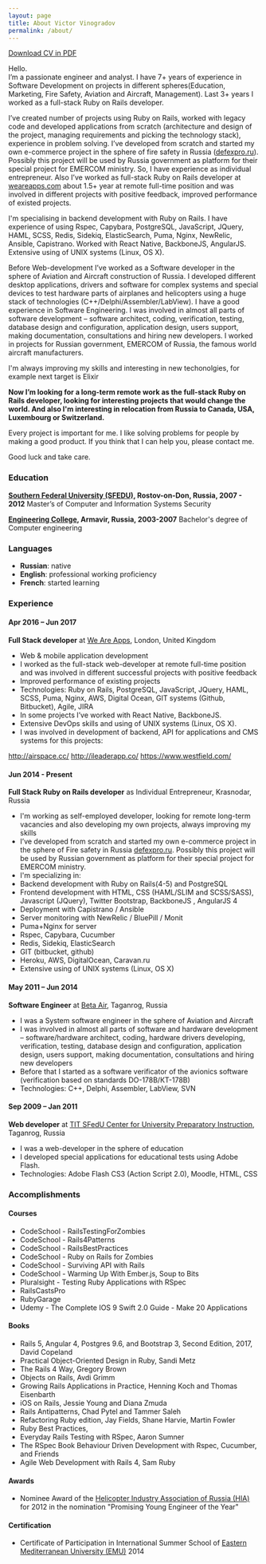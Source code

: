 ```yaml
---
layout: page
title: About Victor Vinogradov
permalink: /about/
---
```

<p><a href="../assets/victor-vinogradov-cv.pdf" title="victor-vinogradov-cv" target="_blank">Download CV in PDF</a></p>

<div class="introduction">
  <p>Hello.
    <br>I’m a passionate engineer and analyst. I have 7+ years of experience in
    Software Development on projects in different spheres(Education, Marketing, 
    Fire Safety, Aviation and Aircraft, Management). Last 3+ years I worked 
    as a full-stack Ruby on Rails developer. 
  </p>
  
  <p>I’ve created number of projects using Ruby on Rails, worked with
    legacy code and developed applications from scratch (architecture and 
    design of the project, managing requirements and picking the technology 
    stack), experience in problem solving. I’ve developed from scratch and 
    started my own e-commerce project in the sphere of fire safety in Russia 
    (<a href="https://defexpro.ru" 
         title="defexpro.ru" target="_blank">defexpro.ru</a>). Possibly 
         this project will be used by Russia government 
    as platform for their special project for EMERCOM ministry. So, 
    I have experience as individual entrepreneur. 
    Also I’ve worked as full-stack Ruby on Rails developer at <a href="http://weareapps.com" 
    title="weareapps.com" target="_blank">weareapps.com</a> about 1.5+ year at remote 
    full-time position and was involved in different projects with 
    positive feedback, improved performance of existed projects. 
  </p>  
  
  <p>I'm specialising in backend development with Ruby on Rails. I have 
    experience of using Rspec, Capybara, PostgreSQL, JavaScript, JQuery, 
    HAML, SCSS, Redis, Sidekiq, ElasticSearch, Puma, Nginx, NewRelic, 
    Ansible, Capistrano. Worked with React Native, BackboneJS, AngularJS. 
    Extensive using of UNIX systems (Linux, OS X).
  </p> 
  
  <p> Before Web-development I’ve worked as a Software developer in the
    sphere of Aviation and Aircraft construction of Russia. I developed different desktop 
    applications, drivers and  software for complex systems and special 
    devices to test hardware  parts of airplanes and helicopters using a 
    huge stack of technologies (C++/Delphi/Assembler/LabView). I have 
    a good experience in Software Engineering. I was involved in almost 
    all parts of software development – software architect, coding, 
    verification, testing, database design and configuration, application 
    design, users support, making documentation, consultations and 
    hiring new developers. I worked in projects for Russian government, 
    EMERCOM of Russia, the famous world aircraft manufacturers.
  </p> 
  
  <p>I'm always improving my skills and interesting in new techonolgies, 
    for example next target is Elixir</p> 
  
   <p><strong> Now I’m looking for a long-term remote work as the full-stack Ruby on 
     Rails developer, looking for interesting projects that would change the world. 
     And also I'm interesting in relocation from Russia to Canada, USA, 
     Luxembourg or Switzerland.</strong>
   </p> 
  
  <p> Every project is important for me. I like solving problems for 
    people by making a good product. If you think that I can help you, 
    please contact me.
  </p>
  
  <p> Good luck and take care.</p>
</div>


### Education

**<a href="http://sfedu.ru/international/" title="SFEDU" target="_blank">
Southern Federal University (SFEDU)</a>, Rostov-on-Don, Russia, 2007 - 2012**
Master’s of Computer and Information Systems Security

**<a href="http://mstarm.ru/" title="Engineering College, Armavir" target="_blank">
Engineering College</a>, Armavir, Russia, 2003-2007**
Bachelor's degree of Computer engineering

### Languages

* <strong>Russian</strong>: native
* <strong>English</strong>: professional working proficiency
* <strong>French</strong>: started learning 

### Experience

#### Apr 2016 – Jun 2017
**Full Stack developer** at <a href="http://weareapps.com" 
title="We Are Apps" target="_blank">We Are Apps</a>, London, United Kingdom

* Web & mobile application development
* I worked as the full-stack web-developer at remote full-time position and 
  was involved in different successful projects with positive feedback
* Improved performance of existing projects  
* Technologies: Ruby on Rails, PostgreSQL, JavaScript, JQuery, HAML, SCSS,
  Puma, Nginx, AWS, Digital Ocean, GIT systems (Github, Bitbucket), Agile, JIRA
* In some projects I’ve worked with React Native, BackboneJS. 
* Extensive DevOps skills and using of UNIX systems (Linux, OS X).
* I was involved in development of backend, API for applications and CMS 
 systems for this projects:
 <span>
 <a href="http://airspace.cc/" title="Airspace" target="_blank">http://airspace.cc/</a>
 <a href="http://ileaderapp.co/" title="iLeader" target="_blank">http://ileaderapp.co/</a>
 <a href="https://www.westfield.com/" title="Westfield" target="_blank">https://www.westfield.com/</a>
 </span>
 

#### Jun 2014 - Present
**Full Stack Ruby on Rails developer** as Individual Entrepreneur, Krasnodar, Russia


* I'm working as self-employed developer, looking for remote long-term vacancies and also 
  developing my own projects, always improving my skills
* I’ve developed from scratch and started my own e-commerce project in 
  the sphere of Fire safety in Russia <a href="https://defexpro.ru"  
  title="defexpro.ru" target="_blank">defexpro.ru</a>. Possibly this project 
  will be used by Russian government as platform for their special project for EMERCOM ministry. 
* I'm specializing in:
* Backend development with Ruby on Rails(4-5) and PostgreSQL
* Frontend development with HTML, CSS (HAML/SLIM and SCSS/SASS), Javascript (JQuery), 
 Twitter Bootstrap, BackboneJS , AngularJS 4
* Deployment with  Capistrano / Ansible
* Server monitoring with NewRelic / BluePill / Monit
* Puma+Nginx for server
* Rspec, Capybara, Cucumber
* Redis, Sidekiq, ElasticSearch
* GIT (bitbucket, github)
* Heroku, AWS, DigitalOcean, Caravan.ru
* Extensive using of UNIX systems (Linux, OS X) 

#### May 2011 – Jun 2014
**Software Engineer** at <a href="http://www.beta-air.com/en" 
title="Beta Air" target="_blank">Beta Air</a>, Taganrog, Russia

* I was a System software engineer in the sphere of Aviation and Aircraft
* I was involved in almost all parts of software and hardware development – 
    software/hardware architect, coding, hardware drivers developing, 
    verification, testing, database design and configuration, application 
    design, users support, making documentation, consultations and 
    hiring new developers
* Before that I started as a software verificator of the avionics 
    software (verification based on standards DO-178B/КТ-178B)    
* Technologies: C++, Delphi, Assembler, LabView, SVN


#### Sep 2009 – Jan 2011
**Web developer** at <a href="http://cdp.tti.sfedu.ru/index.php?option=com_content&task=view&id=989&Itemid=607" 
title="TIT SFedU Center for University Preparatory Instruction" target="_blank">
TIT SFedU Center for University Preparatory Instruction</a>, Taganrog, Russia

* I was a web-developer in the sphere of education 
* I developed special applications for educational tests using Adobe Flash.
* Technologies: Adobe Flash CS3 (Action Script 2.0), Moodle, HTML, CSS

### Accomplishments

#### Courses
* CodeSchool - RailsTestingForZombies 
* CodeSchool - Rails4Patterns 
* CodeSchool - RailsBestPractices 
* CodeSchool - Ruby on Rails for Zombies 
* CodeSchool - Surviving API with Rails 
* CodeSchool - Warming Up With Ember.js, Soup to Bits 
* Pluralsight - Testing Ruby Applications with RSpec 
* RailsCastsPro 
* RubyGarage 
* Udemy - The Complete IOS 9 Swift 2.0 Guide - Make 20 Applications 

#### Books
* Rails 5, Angular 4, Postgres 9.6, and Bootstrap 3, Second Edition, 2017, David Copeland
* Practical Object-Oriented Design in Ruby, Sandi Metz
* The Rails 4 Way,  Gregory Brown
* Objects on Rails, Avdi Grimm
* Growing Rails Applications in Practice, Henning Koch and Thomas Eisenbarth
* iOS on Rails, Jessie Young and Diana Zmuda
* Rails Antipatterns, Chad Pytel and Tammer Saleh
* Refactoring Ruby edition, Jay Fields, Shane Harvie, Martin Fowler
* Ruby Best Practices, 
* Everyday Rails Testing with RSpec, Aaron Sumner 
* The RSpec Book Behaviour Driven Development with Rspec, Cucumber, and Friends
* Agile Web Development with Rails 4, Sam Ruby

 
#### Awards     
* Nominee Award of the 
<span><a href="http://www.helirussia.ru/en/" title="Helicopter Industry Association of Russia (HIA)" target="_blank">
Helicopter Industry Association of Russia (HIA)</a></span> for 2012 in the nomination "Promising Young Engineer of the Year"          
     
#### Certification     
* Certificate of Participation in International Summer School of 
<span><a href="http://ww1.emu.edu.tr/en/" title="Eastern Mediterranean University (EMU)" target="_blank">
Eastern Mediterranean University (EMU)</a></span> 2014  


         